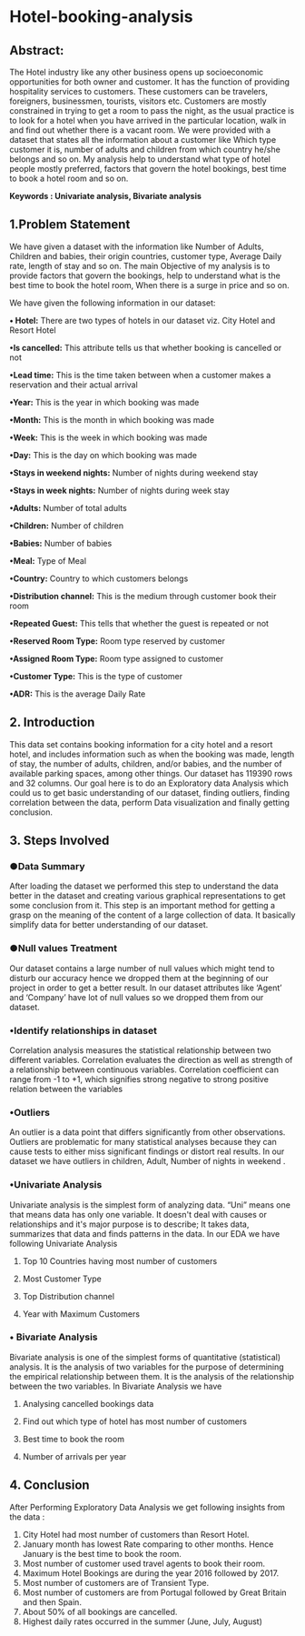 # Hotel-booking-analysis

## **Abstract:**

The Hotel industry like any other business opens up socioeconomic opportunities for both owner and customer. It has the function of providing hospitality services to customers. These customers can be travelers, foreigners, businessmen, tourists, visitors etc. Customers are mostly constrained in trying to get a room to pass the night, as the usual practice is to look for a hotel when you have arrived in the particular location, walk in and find out whether there is a vacant room.
We were provided with a dataset that states all the information about a customer like Which type customer it is, number of adults and children from which country he/she belongs and so on. My analysis help to understand what type of hotel people mostly preferred, factors that govern the hotel bookings, best time to book a hotel room and so on.
           

**Keywords : Univariate analysis, Bivariate analysis**

## **1.Problem Statement**

We have given a dataset with the information like Number of Adults, Children and babies, their origin countries, customer type, Average Daily rate, length of stay and so on. The main Objective of my analysis is to provide factors that govern the bookings, help to understand what is the best time to book the hotel room, When there is a surge in price and so on.

We have given the following information in our dataset: 

**• Hotel:**  There are two types of hotels in our dataset viz. City Hotel and Resort Hotel

**•Is cancelled:**  This attribute tells us that whether booking is cancelled or not

**•Lead time:**  This is the time taken between when a customer makes a reservation and their actual arrival

**•Year:**  This is the year in which booking was made

**•Month:** This is the month in which booking was made

**•Week:**  This is the week in which booking was made

**•Day:** This is the day on which booking was made

**•Stays in weekend nights:**  Number of nights during weekend stay

**•Stays in week nights:**  Number of nights during week stay

**•Adults:**  Number of total adults 

**•Children:**  Number  of children

**•Babies:**  Number of babies

**•Meal:**  Type of Meal

**•Country:**  Country to which customers belongs

**•Distribution channel:**  This is the medium through customer book their room 

**•Repeated Guest:** This tells that whether the guest is repeated or not

**•Reserved Room Type:**  Room type reserved by customer

**•Assigned Room Type:**  Room type assigned to customer

**•Customer Type:** This is the type of customer

**•ADR:**  This is the average Daily Rate

## **2. Introduction**

This data set contains booking information for a city hotel and a resort hotel, and includes information such as when the booking was made, length of stay, the number of adults, children, and/or babies, and the number of available parking spaces, among other things.
Our dataset has 119390 rows and 32 columns. Our goal here is to do an Exploratory data Analysis which could us to get basic understanding of our dataset, finding outliers, finding correlation between the data, perform Data visualization and finally getting conclusion. 

## **3. Steps Involved**
### **●Data Summary**

After loading the dataset we performed this step to understand the data better in the dataset and creating various graphical representations to get some conclusion from it.
This step is an important method for getting a grasp on the meaning of the content of a large collection of data. It basically simplify data for better understanding of our dataset.

### **●Null values Treatment**

Our dataset contains a large number of null values which might tend to disturb our accuracy hence we dropped them at the beginning of our project in order to get a better result. In our dataset attributes like ‘Agent’ and ‘Company’ have lot of null values so we dropped them from our dataset.

### **•Identify relationships in dataset** 

Correlation analysis measures the statistical relationship between two different variables. Correlation evaluates the direction as well as strength of a relationship between continuous variables. Correlation coefficient can range from -1 to +1, which signifies strong negative to strong positive relation between the variables

### **•Outliers**

An outlier is a data point that differs significantly from other observations. Outliers are problematic for many statistical analyses because they can cause tests to either miss significant findings or distort real results. In our dataset we have outliers in children, Adult, Number of nights in weekend .

### **•Univariate Analysis**

Univariate analysis is the simplest form of analyzing data. “Uni” means one that means data has only one variable. It doesn't deal with causes or relationships and it's major purpose is to describe; It takes data, summarizes that data and finds patterns in the data.
In our EDA we have following Univariate Analysis

1.   Top 10 Countries having most number of customers
         
2.   Most Customer Type
         
3.   Top Distribution channel
         
4.   Year with Maximum Customers  

### **•	Bivariate Analysis**

Bivariate analysis is one of the simplest forms of quantitative (statistical) analysis. 
It is the analysis of two variables for the purpose of determining the empirical relationship between them. It is the analysis of the relationship between the two variables.
In Bivariate Analysis we have 

1.   Analysing   cancelled  bookings data
                
2.   Find out which type of hotel has most number of customers
                
3.   Best time to book the room
                
4.   Number of arrivals per year


## **4. Conclusion**
After Performing Exploratory Data Analysis we get following insights from the data :
1.	City Hotel had most number of customers than Resort Hotel.
2.	January month has lowest Rate comparing to other months. Hence January is the best time to book the room.
3.	Most number of customer used travel agents to book their room.
4.	Maximum Hotel Bookings are during the year 2016 followed by 2017.
5.	Most number of customers are of Transient Type.
6.	Most number of customers are from Portugal followed by Great Britain and then Spain.
7.	About 50% of all bookings are cancelled.
8.	Highest daily rates occurred in the summer (June, July, August)
